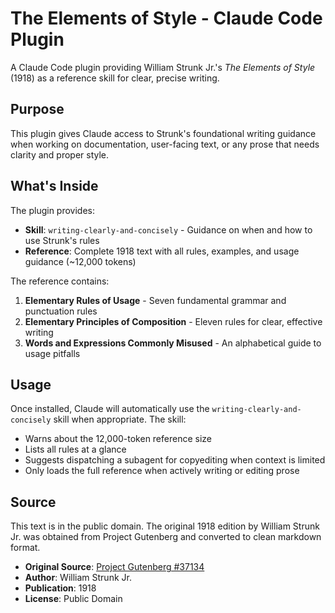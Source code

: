 # The Elements of Style - Claude Code Plugin

A Claude Code plugin providing William Strunk Jr.'s *The Elements of Style* (1918) as a reference skill for clear, precise writing.

## Purpose

This plugin gives Claude access to Strunk's foundational writing guidance when working on documentation, user-facing text, or any prose that needs clarity and proper style.

## What's Inside

The plugin provides:

- **Skill**: `writing-clearly-and-concisely` - Guidance on when and how to use Strunk's rules
- **Reference**: Complete 1918 text with all rules, examples, and usage guidance (~12,000 tokens)

The reference contains:

1. **Elementary Rules of Usage** - Seven fundamental grammar and punctuation rules
2. **Elementary Principles of Composition** - Eleven rules for clear, effective writing
3. **Words and Expressions Commonly Misused** - An alphabetical guide to usage pitfalls

## Usage

Once installed, Claude will automatically use the `writing-clearly-and-concisely` skill when appropriate. The skill:

- Warns about the 12,000-token reference size
- Lists all rules at a glance
- Suggests dispatching a subagent for copyediting when context is limited
- Only loads the full reference when actively writing or editing prose

## Source

This text is in the public domain. The original 1918 edition by William Strunk Jr. was obtained from Project Gutenberg and converted to clean markdown format.

- **Original Source**: [Project Gutenberg #37134](https://www.gutenberg.org/files/37134/37134-h/37134-h.htm)
- **Author**: William Strunk Jr.
- **Publication**: 1918
- **License**: Public Domain

